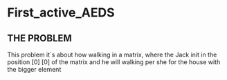 <h1>First_active_AEDS</h1>

<h2>THE PROBLEM</h2>

This problem it´s about how walking in a matrix, where the Jack init in the position
[0] [0] of the matrix and he will walking per she for the house with the bigger element
